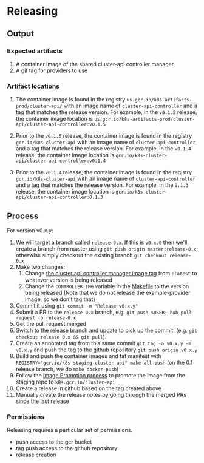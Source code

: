 # Releasing

## Output

### Expected artifacts

1. A container image of the shared cluster-api controller manager
2. A git tag for providers to use

### Artifact locations

1. The container image is found in the registry `us.gcr.io/k8s-artifacts-prod/cluster-api/` with an image
   name of `cluster-api-controller` and a tag that matches the release version. For
   example, in the `v0.1.5` release, the container image location is
   `us.gcr.io/k8s-artifacts-prod/cluster-api/cluster-api-controller:v0.1.5`

2. Prior to the `v0.1.5` release, the container image is found in the registry
   `gcr.io/k8s-cluster-api` with an image name of `cluster-api-controller` and a tag
   that matches the release version. For example, in the `v0.1.4` release, the container
   image location is `gcr.io/k8s-cluster-api/cluster-api-controller:v0.1.4`

3. Prior to the `v0.1.4` release, the container image is found in the
   registry `gcr.io/k8s-cluster-api` with an image name of `cluster-api-controller`
   and a tag that matches the release version. For example, in the `0.1.3` release,
   the container image location is `gcr.io/k8s-cluster-api/cluster-api-controller:0.1.3`

## Process

For version v0.x.y:

1. We will target a branch called `release-0.x`.  If this is `v0.x.0` then we'll create a branch from master using `git push origin master:release-0.x`, otherwise simply checkout the existing branch `git checkout release-0.x`
2. Make two changes:
   1. Change [the cluster api controller manager image tag][managerimg] from `:latest` to whatever version is being released
   1. Change the `CONTROLLER_IMG` variable in the [Makefile][makefile] to the version being released (Note that we do not release the example-provider image, so we don't tag that)
3. Commit it using `git commit -m "Release v0.x.y"`
4. Submit a PR to the `release-0.x` branch, e.g. `git push $USER; hub pull-request -b release-0.x`
5. Get the pull request merged
6. Switch to the release branch and update to pick up the commit.  (e.g. `git checkout release 0.x && git pull`).  
7. Create an annotated tag from this same commit `git tag -a v0.x.y -m v0.x.y` and push the tag to the github repository `git push origin v0.x.y`
8. Build and push the container images and fat manifest with `REGISTRY="gcr.io/k8s-staging-cluster-api" make all-push` (on the 0.1 release branch, we do `make docker-push`)
9. Follow the [Image Promotion process](https://github.com/kubernetes/k8s.io/tree/master/k8s.gcr.io#image-promoter) to promote the image from the staging repo to `k8s.gcr.io/cluster-api`
10. Create a release in github based on the tag created above
11. Manually create the release notes by going through the merged PRs since the last release

[managerimg]: https://github.com/kubernetes-sigs/cluster-api/blob/fab4c07ea9fb0f124a5abe3dd7fcfffc23f2a1b3/config/default/manager_image_patch.yaml
[makefile]: https://github.com/kubernetes-sigs/cluster-api/blob/fab4c07ea9fb0f124a5abe3dd7fcfffc23f2a1b3/Makefile

### Permissions

Releasing requires a particular set of permissions.

* push access to the gcr bucket
* tag push access to the github repository
* release creation
